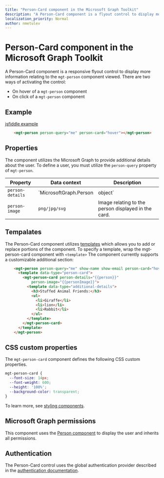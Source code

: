 ```yaml
---
title: "Person-Card component in the Microsoft Graph Toolkit"
description: "A Person-Card component is a flyout control to display more information relating to the mgt-person component viewed."
localization_priority: Normal
author: nmetulev
---
```


# Person-Card component in the Microsoft Graph Toolkit

A Person-Card component is a responsive flyout control to display more information relating to the `mgt-person` component viewed. There are two ways of activating the control:
* On hover of a `mgt-person` component
* On click of a `mgt-person` component
  
## Example

[jsfiddle example]()

```html
    <mgt-person person-query="me" person-card="hover"></mgt-person>
```

## Properties

The component utilizes the Microsoft Graph to provide additional details about the user. To define a user, you must utilize the `person-query` property of `mgt-person`.

| Property         | Data context                     | Description                                                                           |
| ---------------- | -------------------------------- | ------------------------------------------------------------------------------------- |
| `person-details` | `MicrosoftGraph.Person | object` | Person object as defined by Microsoft Graph, contianing details relating to the user. |
| `person-image`   | `png/jpg/svg`                    | Image relating to the person displayed in the card.                                   |



## Tempalates

The Person-Card component utilizes [templates](../templates.md) which allows you to add or replace portions of the component. To specify a template, wrap the mgt-person-card component with `<template>` The component currently supports a customizable additional section: 

```html
    <mgt-person person-query="me" show-name show-email person-card="hover">
      <template data-type="person-card">
        <mgt-person-card person-details="{{person}}" 
            person-image="{{personImage}}">
          <template data-type="additional-details">
            <h3>Stuffed Animal Friends:</h3>
            <ul>
              <li>Giraffe</li>
              <li>lion</li>
              <li>Rabbit</li>
            </ul>
          </template>
        </mgt-person-card>
      </template>
    </mgt-person>

```




## CSS custom properties

The `mgt-person-card` component defines the following CSS custom properties.

```css
mgt-person-card {
  --font-size: 14px;
  --font-weight: 600;
  --height: '100%';
  --background-color: transparent;
}
```

To learn more, see [styling components](../style.md).

## Microsoft Graph permissions

This component uses the [Person component](./person.md) to display the user and inherits all permissions. 

## Authentication

The Person-Card control uses the global authentication provider described in the [authentication documentation](./../providers.md). 
